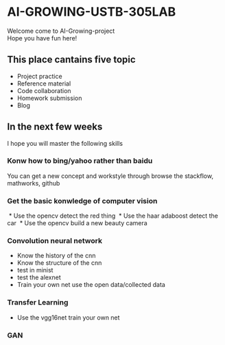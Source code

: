 # AI-GROWING-USTB-305LAB


Welcome come to AI-Growing-project<br>
Hope you have fun here!


## This place cantains five topic<br>
* Project practice<br>
* Reference material<br>
* Code collaboration <br>
* Homework submission<br>
* Blog

## In the next few weeks 
I hope you will master the following skills
### Konw how to bing/yahoo rather than baidu
You can get a new concept and workstyle through browse the stackflow, mathworks, github
### Get the basic konwledge of computer vision 
  * Use the opencv detect the red thing
  * Use the haar adaboost detect the car
  * Use the opencv build a new beauty camera
### Convolution neural network
 * Know the history of the cnn
 * Know the structure of the cnn
 * test in minist
 * test the alexnet
 * Train your own net use the open data/collected data
### Transfer Learning
 * Use the vgg16net train your own net
### GAN

 
